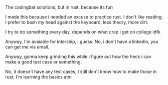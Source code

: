 The codingbat solutions, but in rust, because its fun

I made this because i needed an excuse to practice rust. I don't like reading. I prefer to bash my head against the keyboard, less theory, more dirt.

I try to do something every day, depends on what crap i get on college idfk

Anyway, I'm avaiable for intership, i guess. No, i don't have a linkedin, you can get me via email.

Anyway, gonna keep grinding this while i figure out how the heck i can make a good test case or something.

No, it doesn't have any test cases, I still don't know how to make those in rust, I'm learning the basics atm
